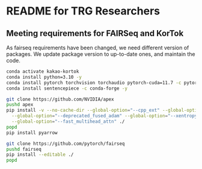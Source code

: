 # README for TRG Researchers

## Meeting requirements for FAIRSeq and KorTok

As fairseq requirements have been changed, we need different version of packages.
We update package version to up-to-date ones, and maintain the code.

```bash
conda activate kakao-kortok
conda install python=3.10 -y
conda install pytorch torchvision torchaudio pytorch-cuda=11.7 -c pytorch -c nvidia -y
conda install sentencepiece -c conda-forge -y

git clone https://github.com/NVIDIA/apex
pushd apex
pip install -v --no-cache-dir --global-option="--cpp_ext" --global-option="--cuda_ext" \
  --global-option="--deprecated_fused_adam" --global-option="--xentropy" \
  --global-option="--fast_multihead_attn" ./
popd
pip install pyarrow

git clone https://github.com/pytorch/fairseq
pushd fairseq
pip install --editable ./
popd
```
